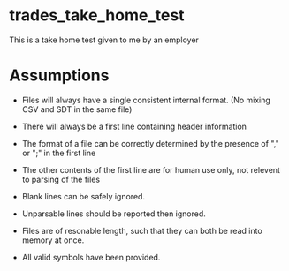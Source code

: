 trades_take_home_test
=====================

This is a take home test given to me by an employer


Assumptions
===========
* Files will always have a single consistent internal format. (No mixing CSV and SDT in the same file)

* There will always be a first line containing header information

* The format of a file can be correctly determined by the presence of "," or ";" in the first line

* The other contents of the first line are for human use only, not relevent to parsing of the files

* Blank lines can be safely ignored.

* Unparsable lines should be reported then ignored.

* Files are of resonable length, such that they can both be read into memory at once.

* All valid symbols have been provided.

